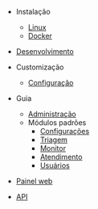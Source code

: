 
- Instalação
  - [Linux](/2.0/install-linux.md)
  - [Docker](/2.0/install-docker.md)

- [Desenvolvimento](/2.0/development.md)

- Customização
  - [Configuração](/2.0/configuration.md)

- Guia
  - [Administração](/2.0/administration.md)
  - Módulos padrões
    - [Configurações](/2.0/module-settings.md)
    - [Triagem](/2.0/module-triage.md)
    - [Monitor](/2.0/module-monitor.md)
    - [Atendimento](/2.0/module-attendance.md)
    - [Usuários](/2.0/module-users.md)

- [Painel web](/2.0/painel-web.md)

- [API](/2.0/api.md)

